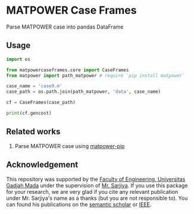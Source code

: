 # MATPOWER Case Frames

Parse MATPOWER case into pandas DataFrame

## Usage

```python
import os

from matpowercaseframes.core import CaseFrames
from matpower import path_matpower # require `pip install matpower`

case_name = 'case9.m'
case_path = os.path.join(path_matpower, 'data', case_name)

cf = CaseFrames(case_path)

print(cf.gencost)
```

## Related works

1. Parse MATPOWER case using [matpower-pip](https://github.com/yasirroni/matpower-pip#extra-require-oct2py-or-matlabengine)

## Acknowledgement

This repository was supported by the [Faculty of Engineering, Universitas Gadjah Mada](https://ft.ugm.ac.id/en/) under the supervision of [Mr. Sarjiya](https://www.researchgate.net/profile/Sarjiya_Sarjiya). If you use this package for your research, we are very glad if you cite any relevant publication under Mr. Sarjiya's name as a thanks (but you are not responsible to). You can found his publications on the [semantic scholar](https://www.semanticscholar.org/author/Sarjiya/2267414) or [IEEE](https://ieeexplore.ieee.org/author/37548066400).
